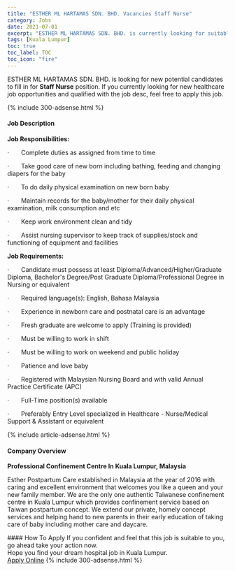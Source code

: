 ```yaml
---
title: "ESTHER ML HARTAMAS SDN. BHD. Vacancies Staff Nurse" 
category: Jobs 
date: 2021-07-01 
excerpt: "ESTHER ML HARTAMAS SDN. BHD. is currently looking for suitable person to fill in the Staff Nurse which positioned at Kuala Lumpur" 
tags: [Kuala Lumpur] 
toc: true 
toc_label: TOC 
toc_icon: "fire" 
--- 
```


<p>ESTHER ML HARTAMAS SDN. BHD. is looking for new potential candidates to fill in for <b>Staff Nurse</b> position. If you currently looking for new healthcare job opportunities and qualified with the job desc, feel free to apply this job.
</p>{% include 300-adsense.html %} 
<div><div><h4>Job Description</h4></div><div><div><span><div><p><strong>Job Responsibilities:</strong></p><p>&#183;&#160;&#160;&#160;&#160;&#160;&#160;&#160;Complete duties as assigned from time to time</p><p>&#183;&#160;&#160;&#160;&#160;&#160;&#160;&#160;Take good care of new born including bathing, feeding and changing diapers for the baby</p><p>&#183;&#160;&#160;&#160;&#160;&#160;&#160;&#160;To do daily physical examination on new born baby</p><p>&#183;&#160;&#160;&#160;&#160;&#160;&#160;&#160;Maintain records for the baby/mother for their daily physical examination, milk consumption and etc</p><p>&#183;&#160;&#160;&#160;&#160;&#160;&#160;&#160;Keep work environment clean and tidy</p><p>&#183;&#160;&#160;&#160;&#160;&#160;&#160;&#160;Assist nursing supervisor to keep track of supplies/stock and functioning of equipment and facilities</p><p><strong>Job Requirements:</strong></p><p>&#183;&#160;&#160;&#160;&#160;&#160;&#160;&#160;Candidate must possess at least Diploma/Advanced/Higher/Graduate Diploma, Bachelor's Degree/Post Graduate Diploma/Professional Degree in Nursing or equivalent</p><p>&#183;&#160;&#160;&#160;&#160;&#160;&#160;&#160;Required language(s): English, Bahasa Malaysia</p><p>&#183;&#160;&#160;&#160;&#160;&#160;&#160;&#160;Experience in newborn care and postnatal care is an advantage</p><p>&#183;&#160;&#160;&#160;&#160;&#160;&#160;&#160;Fresh graduate are welcome to apply (Training is provided)</p><p>&#183;&#160;&#160;&#160;&#160;&#160;&#160;&#160;Must be willing to work in shift</p><p>&#183;&#160;&#160;&#160;&#160;&#160;&#160;&#160;Must be willing to work on weekend and public holiday</p><p>&#183;&#160;&#160;&#160;&#160;&#160;&#160;&#160;Patience and love baby</p><p>&#183;&#160;&#160;&#160;&#160;&#160;&#160;&#160;Registered with Malaysian Nursing Board and with valid Annual Practice Certificate (APC)</p><p>&#183;&#160;&#160;&#160;&#160;&#160;&#160;&#160;Full-Time position(s) available</p><p>&#183;&#160;&#160;&#160;&#160;&#160;&#160;&#160;Preferably Entry Level specialized in Healthcare - Nurse/Medical Support &amp; Assistant or equivalent</p></div></span></div></div></div> 
{% include article-adsense.html %} 
<div><div><h4>Company Overview</h4></div><div><div><span><div><p><strong>Professional Confinement Centre In Kuala Lumpur, Malaysia</strong></p><p>Esther Postpartum Care established in Malaysia at the year of 2016 with caring and excellent environment that welcomes you like a queen and your new family member. We are the only one authentic Taiwanese confinement centre in Kuala Lumpur which provides&#160;confinement service&#160;based on Taiwan postpartum concept. We extend our private, homely concept services and helping hand to new parents in their early education of taking care of baby including mother care and daycare.</p></div></span></div></div></div> 
#### How To Apply 
If you confident and feel that this job is suitable to you, go ahead take your action now. <br/> 
Hope you find your dream hospital job in Kuala Lumpur. <br/> 
<a href="https://www.jobstreet.com.my/en/job/staff-nurse-4581381?jobId=jobstreet-my-job-4581381" class="btn btn--warning" target="_blank" rel="nofollow noopenner">Apply Online</a> 
{% include 300-adsense.html %} 